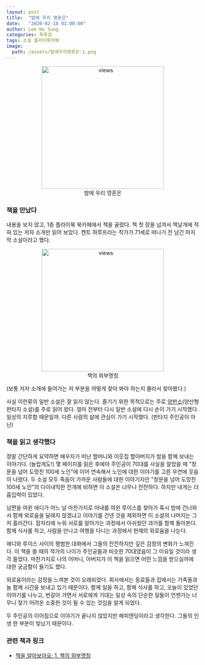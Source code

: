```yaml
---
layout: post
title:  "밤에 우리 영혼은"
date:   "2020-02-18 01:00:00"
author: Lee Ho Sung
categories: 독후감
tags: 소설 플라이북카페
image:
  path: /assets/밤에우리영혼은-1.png
---
```


<center>
        <figure>
                <img src="https://blog.novice.io/assets/밤에우리영혼은-1.png" width="320" alt="views">
                <figcaption>밤에 우리 영혼은</figcaption>
        </figure>
</center>

### 책을 만났다

내용을 보지 않고, 1층 플라이북 북카페에서 책을 골랐다. 책 첫 장을 넘겨서 책날개에 적혀 있는 저자 소개만 읽어 보았다. 켄트 하루프라는 작가가 71세로 떠나기 전 남긴 마지막 소설이라고 했다.  

<center>
        <figure>
                <img src="https://blog.novice.io/assets/밤에우리영혼은-2.png" width="320" alt="views">
                <figcaption>책의 외부명칭</figcaption>
        </figure>
</center>

(보통 저자 소개에 들어가는 저 부분을 어떻게 찾아 봐야 하는지 몰라서 찾아봤다.)

사실 이런류의 일반 소설은 잘 읽지 않는다. 즐기기 위한 목적으로는 주로 [양판소](https://namu.wiki/w/%EC%96%91%ED%8C%90%EC%86%8C)(양산형 판타지 소설)를 주로 읽어 왔다. 얼마 전부터 다시 일반 소설에 다시 손이 가기 시작했다. 일상의 지루함 때문일까. 다른 사람의 삶에 관심이 가기 시작했다. (판타지 주인공이 아닌)    

### 책을 읽고 생각했다

정말 간단하게 요약하면 배우자가 떠난 할머니와 이웃집 할아버지가 밤을 함께 보내는 이야기다. (놀랍게도!) 몇 페이지를 읽은 후에야 주인공이 70대를 사실을 알았을 때 "창문을 넘어 도망친 100세 노인"에 이어 연속해서 노인에 대한 이야기를 고른 우연에 웃음이 나왔다. 두 소설 모두 죽음이 가까운 사람들에 대한 이야기지만 "창문을 넘어 도망친 100세 노인"의 다이내믹한 전개에 비하면 이 소설은 너무나 잔잔하다. 하지만 내게는 더 흡입력이 있었다. 

남편을 여윈 애디가 어느 날 마찬가지로 아내를 여윈 루이스를 찾아가 혹시 밤에 건너와서 함께 외로움을 달래지 않겠냐고 이야기를 건넨 것을 제외하면 이 소설의 나머지는 그저 흘러간다. 잠자리에 누워 서로를 알아가는 과정에서  아쉬웠던 과거를 함께 돌아본다. 함께 식사를 하고, 사람을 만나고 여행을 다니는 과정에서 현재의 외로움을 나눈다. 

애디와 루이스 사이의 평범한 대화에서 그들의 잔잔하지만 깊은 감정의 변화가 느껴진다.  이 책을 쓸 때의 작가의 나이가 주인공들과 비슷한 70대였음이 그 이유일 것이라 생각 들었다. 마찬가지로 나의 어머니, 아버지가 이 책을 읽으면 어떤 느낌을 받으실까에 대한 궁금함이 들기도 했다. 

외로움이라는 감정을 느껴본 것이 오래되었다. 회사에서는 동료들과 집에서는 가족들과 늘 함께 시간을 보내고 있기 때문이다. 함께 일을 하고, 함께 식사를 하고, 오늘이 있었던 이야기를 나누고, 번갈아 가면서 서로에게 기대는 일상 속의 단순한 일들이 언젠가는 너무나 찾기 어려운 소중한 것이 될 수 있는 것임을 알게 되었다. 

두 주인공의 이어짐으로 이야기가 끝나지 않았지만 해피앤딩이라고 생각한다. 그들의 인생 한 부분이 빛났기 때문이다. 

### 관련 책과 링크

- [책을 알아보아요: 1. 책의 외부명칭](https://m.blog.naver.com/swingbooks/220597088161)
